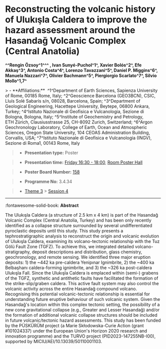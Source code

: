 # Reconstructing the volcanic history of Ulukışla Caldera to improve the hazard assessment around the Hasandağ Volcanic Complex (Central Anatolia)

**^^Rengin Özsoy^1^^^ , Ivan Sunyé-Puchol^1^, Xavier Bolós^2^, Efe Akkaş^3^, Antonio Costa^4^, Lorenzo Tavazzani^5^, Daniel P. Miggins^6^, Manuela Nazzari^7^, Olivier Bachmann^5^, Piergiorgio Scarlato^7^, Silvio Mollo^1,7^**

<!-- more -->> - **Affiliations:**  ^1^Department of Earth Sciences, Sapienza University of Rome, 00185 Rome, Italy; ^2^Geoscience Barcelona (GEO3BCN), CSIC, Lluís Solé Sabarís s/n, 08028, Barcelona, Spain; ^3^Department of Geological Engineering, Hacettepe University, Beytepe, 06800 Ankara, Turkey; ^4^Istituto Nazionale di Geofisica e Vulcanologia, Sezione di Bologna, Bologna, Italy; ^5^Institute of Geochemistry and Petrology, ETH Zürich, Clausiusstrasse 25, CH-8092 Zurich, Switzerland; ^6^Argon Geochronology Laboratory, College of Earth, Ocean and Atmospheric Sciences, Oregon State University, 104 CEOAS Administration Building, Corvallis, USA; ^7^Istituto Nazionale di Geofisica e Vulcanologia (INGV), Sezione di Roma1, 00143 Rome, Italy 

> - **Presentation type:** Poster

> - **Presentation time:** [Friday 16:30 - 18:00](../sessions_comparison.md#__tabbed_4_6), [Room Poster Hall](../maps_venue.md#__tabbed_1_1)

> - **Poster Board Number:** [158](../map_poster_boards.md#friday)

> - **Programme No:** 3.4.34

> - [Theme 3](../theme3.md) > [Session 4](../sessions/session-3-4.md)

--- 

:fontawesome-solid-book: **Abstract**

The Ulukışla Caldera (a structure of 2.5 km x 4 km) is part of the Hasandağ Volcanic Complex (Central Anatolia, Turkey) and has been only recently identified as a collapse structure surrounded by several undifferentiated pyroclastic deposits until this study. This study presents a tephrostratigraphic analysis to reconstruct the origin and volcanic evolution of Ulukışla Caldera, examining its volcano-tectonic relationship with the Tuz Gölü Fault Zone (TGFZ). To achieve this, we integrated detailed volcano-stratigraphy, deposit descriptions and distribution, glass chemistry, geochronology, and remote sensing. We identified three major eruption deposits: 1) the ~442 ka pre-caldera Yenipınar Ignimbrite, 2) the ~400 ka Belbaşhanı caldera-forming ignimbrite, and 3) the ~326 ka post-caldera Ulukışla Fall. Since the Ulukışla Caldera is emplaced within (semi-) grabens of the TGFZ, synthetic and antithetic faults have facilitated the formation of the strike-slip/graben caldera. This active fault system may also control the volcanic activity across the entire Hasandağ compound volcano. Recognising this potential volcanic-tectonic relationship is essential for understanding future eruptive behaviour of such volcanic system. Given the Hasandağ's location within this complex tectonic setting, the possibility of a new cone gravitational collapse (e.g., Greater and Lesser Hasandağ) and/or the formation of additional volcanic collapse structures should be included in future volcanic/tectonic hazard assessments.
This study has been funded by the PÜSKÜRÜM project (a Marie Skłodowska-Curie Action (grant #101024337) under the European Union's Horizon 2020 research and innovation programme) and the TURVO project (PID2023-147255NB-I00), supported by MICIU/AEI/10.13039/50110001103.

